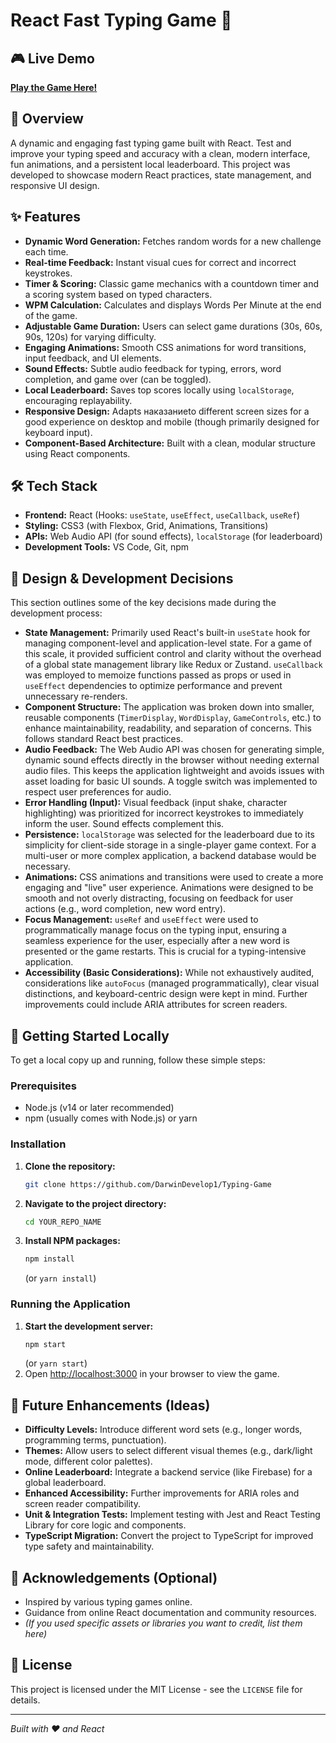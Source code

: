 ﻿# React Fast Typing Game 🚀

## 🎮 Live Demo

[**Play the Game Here!**](https://DarwinDevelop1.github.io/Typing-Game) <!-- Placeholder -->

## 🌟 Overview

A dynamic and engaging fast typing game built with React. Test and improve your typing speed and accuracy with a clean, modern interface, fun animations, and a persistent local leaderboard. This project was developed to showcase modern React practices, state management, and responsive UI design.


## ✨ Features

*   **Dynamic Word Generation:** Fetches random words for a new challenge each time.
*   **Real-time Feedback:** Instant visual cues for correct and incorrect keystrokes.
*   **Timer & Scoring:** Classic game mechanics with a countdown timer and a scoring system based on typed characters.
*   **WPM Calculation:** Calculates and displays Words Per Minute at the end of the game.
*   **Adjustable Game Duration:** Users can select game durations (30s, 60s, 90s, 120s) for varying difficulty.
*   **Engaging Animations:** Smooth CSS animations for word transitions, input feedback, and UI elements.
*   **Sound Effects:** Subtle audio feedback for typing, errors, word completion, and game over (can be toggled).
*   **Local Leaderboard:** Saves top scores locally using `localStorage`, encouraging replayability.
*   **Responsive Design:** Adapts наказаниеto different screen sizes for a good experience on desktop and mobile (though primarily designed for keyboard input).
*   **Component-Based Architecture:** Built with a clean, modular structure using React components.

## 🛠️ Tech Stack

*   **Frontend:** React (Hooks: `useState`, `useEffect`, `useCallback`, `useRef`)
*   **Styling:** CSS3 (with Flexbox, Grid, Animations, Transitions)
*   **APIs:** Web Audio API (for sound effects), `localStorage` (for leaderboard)
*   **Development Tools:** VS Code, Git, npm

## 💭 Design & Development Decisions

This section outlines some of the key decisions made during the development process:

*   **State Management:** Primarily used React's built-in `useState` hook for managing component-level and application-level state. For a game of this scale, it provided sufficient control and clarity without the overhead of a global state management library like Redux or Zustand. `useCallback` was employed to memoize functions passed as props or used in `useEffect` dependencies to optimize performance and prevent unnecessary re-renders.
*   **Component Structure:** The application was broken down into smaller, reusable components (`TimerDisplay`, `WordDisplay`, `GameControls`, etc.) to enhance maintainability, readability, and separation of concerns. This follows standard React best practices.
*   **Audio Feedback:** The Web Audio API was chosen for generating simple, dynamic sound effects directly in the browser without needing external audio files. This keeps the application lightweight and avoids issues with asset loading for basic UI sounds. A toggle switch was implemented to respect user preferences for audio.
*   **Error Handling (Input):** Visual feedback (input shake, character highlighting) was prioritized for incorrect keystrokes to immediately inform the user. Sound effects complement this.
*   **Persistence:** `localStorage` was selected for the leaderboard due to its simplicity for client-side storage in a single-player game context. For a multi-user or more complex application, a backend database would be necessary.
*   **Animations:** CSS animations and transitions were used to create a more engaging and "live" user experience. Animations were designed to be smooth and not overly distracting, focusing on feedback for user actions (e.g., word completion, new word entry).
*   **Focus Management:** `useRef` and `useEffect` were used to programmatically manage focus on the typing input, ensuring a seamless experience for the user, especially after a new word is presented or the game restarts. This is crucial for a typing-intensive application.
*   **Accessibility (Basic Considerations):** While not exhaustively audited, considerations like `autoFocus` (managed programmatically), clear visual distinctions, and keyboard-centric design were kept in mind. Further improvements could include ARIA attributes for screen readers.

## 🚀 Getting Started Locally

To get a local copy up and running, follow these simple steps:

### Prerequisites

*   Node.js (v14 or later recommended)
*   npm (usually comes with Node.js) or yarn

### Installation

1.  **Clone the repository:**
    ```bash
    git clone https://github.com/DarwinDevelop1/Typing-Game
    ```
2.  **Navigate to the project directory:**
    ```bash
    cd YOUR_REPO_NAME
    ```
3.  **Install NPM packages:**
    ```bash
    npm install
    ```
    (or `yarn install`)

### Running the Application

1.  **Start the development server:**
    ```bash
    npm start
    ```
    (or `yarn start`)
2.  Open [http://localhost:3000](http://localhost:3000) in your browser to view the game.

## 🔮 Future Enhancements (Ideas)

*   **Difficulty Levels:** Introduce different word sets (e.g., longer words, programming terms, punctuation).
*   **Themes:** Allow users to select different visual themes (e.g., dark/light mode, different color palettes).
*   **Online Leaderboard:** Integrate a backend service (like Firebase) for a global leaderboard.
*   **Enhanced Accessibility:** Further improvements for ARIA roles and screen reader compatibility.
*   **Unit & Integration Tests:** Implement testing with Jest and React Testing Library for core logic and components.
*   **TypeScript Migration:** Convert the project to TypeScript for improved type safety and maintainability.

## 🙏 Acknowledgements (Optional)

*   Inspired by various typing games online.
*   Guidance from online React documentation and community resources.
*   *(If you used specific assets or libraries you want to credit, list them here)*

## 📄 License

This project is licensed under the MIT License - see the `LICENSE` file for details.

---
*Built with ❤️ and React*